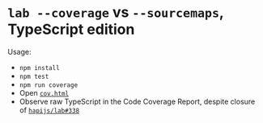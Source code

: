 # `lab --coverage` vs `--sourcemaps`, TypeScript edition

Usage:

* `npm install`
* `npm test`
* `npm run coverage`
* Open [`cov.html`](file:cov.html)
* Observe raw TypeScript in the Code Coverage Report, despite closure of
  [`hapijs/lab#338`](https://github.com/hapijs/lab/issues/338)
